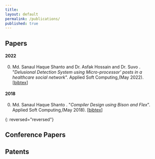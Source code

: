 ```yaml
---
title:
layout: default
permalink: /publications/
published: true
---
```


## Papers

#### 2022
0. Md. Sanaul Haque Shanto and Dr. Asfak Hossain and Dr. Suvo . "*Delusional Detection System using Micro-processor' posts in a healthcare social network*". Applied Soft Computing,(May 2022). [[bibtex](link)] 

#### 2018
0. Md. Sanaul Haque Shanto . "*Compiler Design using Bison and Flex*". Applied Soft Computing,(May 2018). [[bibtex](link)] 


{: reversed="reversed"}


## Conference Papers



## Patents



